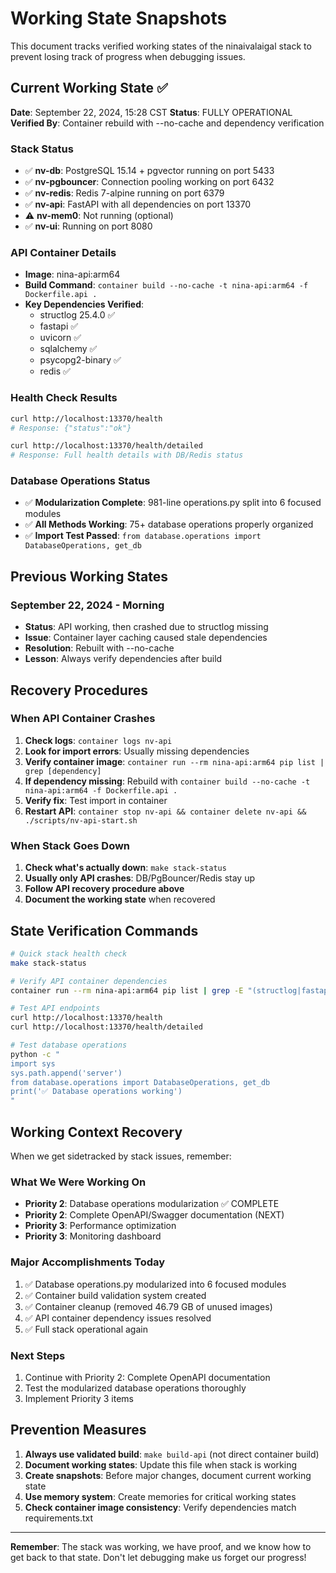 # Working State Snapshots

This document tracks verified working states of the ninaivalaigal stack to prevent losing track of progress when debugging issues.

## Current Working State ✅

**Date**: September 22, 2024, 15:28 CST
**Status**: FULLY OPERATIONAL
**Verified By**: Container rebuild with --no-cache and dependency verification

### Stack Status
- ✅ **nv-db**: PostgreSQL 15.14 + pgvector running on port 5433
- ✅ **nv-pgbouncer**: Connection pooling working on port 6432
- ✅ **nv-redis**: Redis 7-alpine running on port 6379
- ✅ **nv-api**: FastAPI with all dependencies on port 13370
- ⚠️ **nv-mem0**: Not running (optional)
- ✅ **nv-ui**: Running on port 8080

### API Container Details
- **Image**: nina-api:arm64
- **Build Command**: `container build --no-cache -t nina-api:arm64 -f Dockerfile.api .`
- **Key Dependencies Verified**:
  - structlog 25.4.0 ✅
  - fastapi ✅
  - uvicorn ✅
  - sqlalchemy ✅
  - psycopg2-binary ✅
  - redis ✅

### Health Check Results
```bash
curl http://localhost:13370/health
# Response: {"status":"ok"}

curl http://localhost:13370/health/detailed
# Response: Full health details with DB/Redis status
```

### Database Operations Status
- ✅ **Modularization Complete**: 981-line operations.py split into 6 focused modules
- ✅ **All Methods Working**: 75+ database operations properly organized
- ✅ **Import Test Passed**: `from database.operations import DatabaseOperations, get_db`

## Previous Working States

### September 22, 2024 - Morning
- **Status**: API working, then crashed due to structlog missing
- **Issue**: Container layer caching caused stale dependencies
- **Resolution**: Rebuilt with --no-cache
- **Lesson**: Always verify dependencies after build

## Recovery Procedures

### When API Container Crashes
1. **Check logs**: `container logs nv-api`
2. **Look for import errors**: Usually missing dependencies
3. **Verify container image**: `container run --rm nina-api:arm64 pip list | grep [dependency]`
4. **If dependency missing**: Rebuild with `container build --no-cache -t nina-api:arm64 -f Dockerfile.api .`
5. **Verify fix**: Test import in container
6. **Restart API**: `container stop nv-api && container delete nv-api && ./scripts/nv-api-start.sh`

### When Stack Goes Down
1. **Check what's actually down**: `make stack-status`
2. **Usually only API crashes**: DB/PgBouncer/Redis stay up
3. **Follow API recovery procedure above**
4. **Document the working state** when recovered

## State Verification Commands

```bash
# Quick stack health check
make stack-status

# Verify API container dependencies
container run --rm nina-api:arm64 pip list | grep -E "(structlog|fastapi|uvicorn)"

# Test API endpoints
curl http://localhost:13370/health
curl http://localhost:13370/health/detailed

# Test database operations
python -c "
import sys
sys.path.append('server')
from database.operations import DatabaseOperations, get_db
print('✅ Database operations working')
"
```

## Working Context Recovery

When we get sidetracked by stack issues, remember:

### What We Were Working On
- **Priority 2**: Database operations modularization ✅ COMPLETE
- **Priority 2**: Complete OpenAPI/Swagger documentation (NEXT)
- **Priority 3**: Performance optimization
- **Priority 3**: Monitoring dashboard

### Major Accomplishments Today
1. ✅ Database operations.py modularized into 6 focused modules
2. ✅ Container build validation system created
3. ✅ Container cleanup (removed 46.79 GB of unused images)
4. ✅ API container dependency issues resolved
5. ✅ Full stack operational again

### Next Steps
1. Continue with Priority 2: Complete OpenAPI documentation
2. Test the modularized database operations thoroughly
3. Implement Priority 3 items

## Prevention Measures

1. **Always use validated build**: `make build-api` (not direct container build)
2. **Document working states**: Update this file when stack is working
3. **Create snapshots**: Before major changes, document current working state
4. **Use memory system**: Create memories for critical working states
5. **Check container image consistency**: Verify dependencies match requirements.txt

---

**Remember**: The stack was working, we have proof, and we know how to get back to that state. Don't let debugging make us forget our progress!
